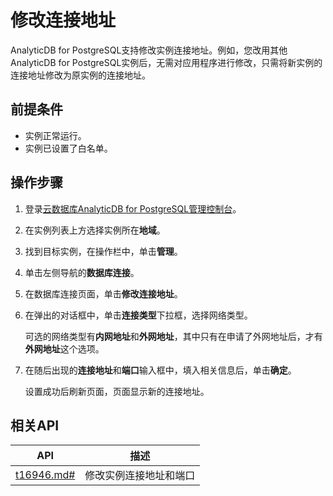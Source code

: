 # 修改连接地址

AnalyticDB for PostgreSQL支持修改实例连接地址。例如，您改用其他AnalyticDB for PostgreSQL实例后，无需对应用程序进行修改，只需将新实例的连接地址修改为原实例的连接地址。

## 前提条件

-   实例正常运行。
-   实例已设置了白名单。

## 操作步骤

1.  登录[云数据库AnalyticDB for PostgreSQL管理控制台](https://gpdb.console.aliyun.com)。
2.  在实例列表上方选择实例所在**地域**。
3.  找到目标实例，在操作栏中，单击**管理**。
4.  单击左侧导航的**数据库连接**。
5.  在数据库连接页面，单击**修改连接地址**。
6.  在弹出的对话框中，单击**连接类型**下拉框，选择网络类型。

    可选的网络类型有**内网地址**和**外网地址**，其中只有在申请了外网地址后，才有**外网地址**这个选项。

7.  在随后出现的**连接地址**和**端口**输入框中，填入相关信息后，单击**确定**。

    设置成功后刷新页面，页面显示新的连接地址。


## 相关API

|API|描述|
|---|--|
|[t16946.md\#](/intl.zh-CN/API参考/网络管理/ModifyDBInstanceConnectionString.md)|修改实例连接地址和端口|

